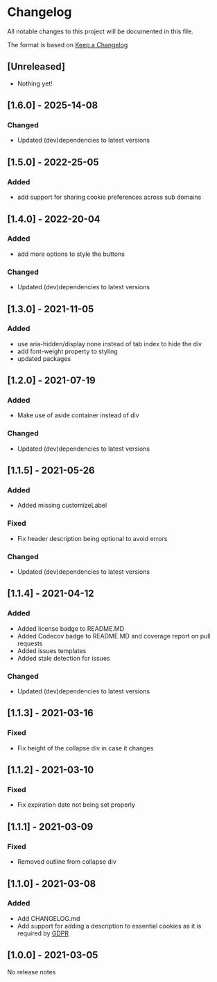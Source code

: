# Changelog

All notable changes to this project will be documented in this file.

The format is based on [Keep a Changelog](https://keepachangelog.com/en/1.0.0/)

## [Unreleased]

- Nothing yet!

## [1.6.0] - 2025-14-08

### Changed

- Updated (dev)dependencies to latest versions

## [1.5.0] - 2022-25-05

### Added

- add support for sharing cookie preferences across sub domains

## [1.4.0] - 2022-20-04

### Added

- add more options to style the buttons

### Changed

- Updated (dev)dependencies to latest versions

## [1.3.0] - 2021-11-05

### Added

- use aria-hidden/display none instead of tab index to hide the div
- add font-weight property to styling
- updated packages

## [1.2.0] - 2021-07-19

### Added

- Make use of aside container instead of div

### Changed

- Updated (dev)dependencies to latest versions

## [1.1.5] - 2021-05-26

### Added

- Added missing customizeLabel

### Fixed

- Fix header description being optional to avoid errors

### Changed

- Updated (dev)dependencies to latest versions

## [1.1.4] - 2021-04-12

### Added

- Added license badge to README.MD
- Added Codecov badge to README.MD and coverage report on pull requests
- Added issues templates
- Added stale detection for issues

### Changed

- Updated (dev)dependencies to latest versions

## [1.1.3] - 2021-03-16

### Fixed

- Fix height of the collapse div in case it changes

## [1.1.2] - 2021-03-10

### Fixed

- Fix expiration date not being set properly

## [1.1.1] - 2021-03-09

### Fixed

- Removed outline from collapse div

## [1.1.0] - 2021-03-08

### Added

- Add CHANGELOG.md
- Add support for adding a description to essential cookies as it is required by [GDPR](https://gdpr.eu/cookies/)

## [1.0.0] - 2021-03-05

No release notes
